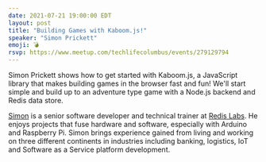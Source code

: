 ```yaml
---
date: 2021-07-21 19:00:00 EDT
layout: post
title: "Building Games with Kaboom.js!"
speaker: "Simon Prickett"
emoji: 💣
rsvp: https://www.meetup.com/techlifecolumbus/events/279129794
---
```


Simon Prickett shows how to get started with Kaboom.js, a JavaScript library that makes building games in the browser fast and fun! We'll start simple and build up to an adventure type game with a Node.js backend and Redis data store.

[Simon](https://simonprickett.dev) is a senior software developer and technical trainer at [Redis Labs](https://redislabs.com/). He enjoys projects that fuse hardware and software, especially with Arduino and Raspberry Pi. Simon brings experience gained from living and working on three different continents in industries including banking, logistics, IoT and Software as a Service platform development.
